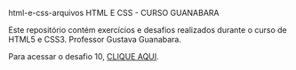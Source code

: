  html-e-css-arquivos
 HTML E CSS - CURSO GUANABARA

Este repositório contém exercícios e desafios realizados durante o curso de HTML5 e CSS3.
Professor Gustava Guanabara.

Para acessar o desafio 10, <a href="https://angelicalorenz.github.io/html-e-css-arquivos/DESAFIOS/desafio10/android" target=_blank>CLIQUE AQUI</a>.

